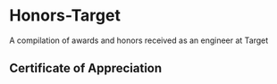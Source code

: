 # Honors-Target
A compilation of awards and honors received as an engineer at Target

## Certificate of Appreciation


